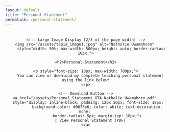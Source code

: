```yaml
---
layout: default
title: "Personal Statement"
permalink: /personal-statement/
---
```


<div style="display: flex; justify-content: center; align-items: center; flex-direction: column; text-align: center; margin: 20px auto; max-width: 800px;">
    
    <!-- Large Image Display (2/3 of the page width) -->
    <img src="/assets/tapia_image1.jpeg" alt="Nathalie Uwamahoro" 
         style="width: 50%; max-width: 500px; height: auto; border-radius: 10px;">

    <h2>Personal Statement</h2>
    
    <p style="font-size: 18px; max-width: 700px;">
        You can view or download my complete teaching personal statement using the link below:
    </p>

    <!-- Download Button -->
    <a href="/assets/Personal_Statement_OTA_Nathalie_Uwamahoro.pdf" 
       style="display: inline-block; padding: 12px 20px; font-size: 18px; 
              background-color: #0073e6; color: white; text-decoration: none; 
              border-radius: 5px; margin-top: 10px;">
        📄 View Personal Statement (PDF)
    </a>

</div>
